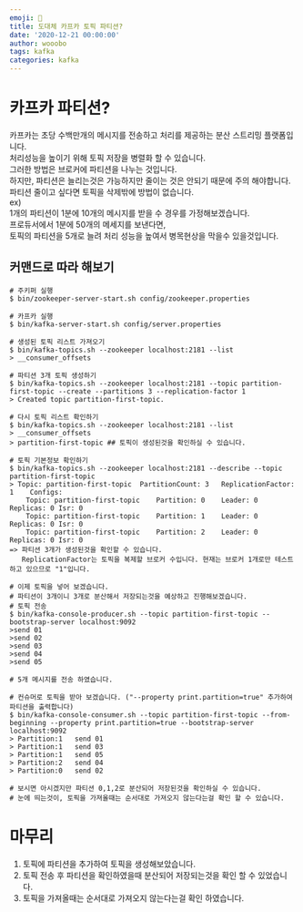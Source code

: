 ```yaml
---
emoji: 🔮
title: 도대체 카프카 토픽 파티션?
date: '2020-12-21 00:00:00'
author: wooobo
tags: kafka
categories: kafka
---
```



# 카프카 파티션?
카프카는 초당 수백만개의 메시지를 전송하고 처리를 제공하는 분산 스트리밍 플랫폼입니다.  
처리성능을 높이기 위해 토픽 저장을 병렬화 할 수 있습니다.    
그러한 방법은 브로커에 파티션을 나누는 것입니다.  
하지만, 파티션은 늘리는것은 가능하지만 줄이는 것은 안되기 때문에 주의 해야합니다.  
파티션 줄이고 싶다면 토픽을 삭제밖에 방법이 없습니다.   
ex)  
1개의 파티션이 1분에 10개의 메시지를 받을 수 경우를 가정해보겠습니다.  
프로듀서에서 1분에 50개의 메세지를 보낸다면,  
토픽의 파티션을 5개로 늘려 처리 성능을 높여서 병목현상을 막을수 있을것입니다.

## 커맨드로 따라 해보기
```shell
# 주키퍼 실행
$ bin/zookeeper-server-start.sh config/zookeeper.properties

# 카프카 실행 
$ bin/kafka-server-start.sh config/server.properties

# 생성된 토픽 리스트 가져오기
$ bin/kafka-topics.sh --zookeeper localhost:2181 --list
> __consumer_offsets

# 파티션 3개 토픽 생성하기
$ bin/kafka-topics.sh --zookeeper localhost:2181 --topic partition-first-topic --create --partitions 3 --replication-factor 1
> Created topic partition-first-topic.

# 다시 토픽 리스트 확인하기
$ bin/kafka-topics.sh --zookeeper localhost:2181 --list
> __consumer_offsets
> partition-first-topic ## 토픽이 생성된것을 확인하실 수 있습니다.

# 토픽 기본정보 확인하기
$ bin/kafka-topics.sh --zookeeper localhost:2181 --describe --topic partition-first-topic
> Topic: partition-first-topic	PartitionCount: 3	ReplicationFactor: 1	Configs:
    Topic: partition-first-topic	Partition: 0	Leader: 0	Replicas: 0	Isr: 0
    Topic: partition-first-topic	Partition: 1	Leader: 0	Replicas: 0	Isr: 0
    Topic: partition-first-topic	Partition: 2	Leader: 0	Replicas: 0	Isr: 0
=> 파티션 3개가 생성된것을 확인할 수 있습니다.
   ReplicationFactor는 토픽을 복제할 브로커 수입니다. 현재는 브로커 1개로만 테스트 하고 있으므로 "1"입니다.
   
# 이제 토픽을 넣어 보겠습니다.
# 파티션이 3개이니 3개로 분산해서 저장되는것을 예상하고 진행해보겠습니다.
# 토픽 전송
$ bin/kafka-console-producer.sh --topic partition-first-topic --bootstrap-server localhost:9092
>send 01
>send 02
>send 03
>send 04
>send 05

# 5개 메시지를 전송 하였습니다.

# 컨슈머로 토픽을 받아 보겠습니다. ("--property print.partition=true" 추가하여 파티션을 출력합니다) 
$ bin/kafka-console-consumer.sh --topic partition-first-topic --from-beginning --property print.partition=true --bootstrap-server localhost:9092
> Partition:1	send 01
> Partition:1	send 03
> Partition:1	send 05
> Partition:2	send 04
> Partition:0	send 02

# 보시면 아시겠지만 파티션 0,1,2로 분산되어 저장된것을 확인하실 수 있습니다.
# 눈에 띄는것이, 토픽을 가져올때는 순서대로 가져오지 않는다는걸 확인 할 수 있습니다.
```  

# 마무리
1. 토픽에 파티션을 추가하여 토픽을 생성해보았습니다.
2. 토픽 전송 후 파티션을 확인하였을때 분산되어 저장되는것을 확인 할 수 있었습니다.
3. 토픽을 가져올때는 순서대로 가져오지 않는다는걸 확인 하였습니다.